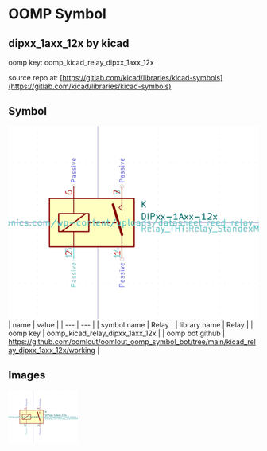 # OOMP Symbol  
## dipxx_1axx_12x  by kicad  
  
oomp key: oomp_kicad_relay_dipxx_1axx_12x  
  
source repo at: [https://gitlab.com/kicad/libraries/kicad-symbols](https://gitlab.com/kicad/libraries/kicad-symbols)  
## Symbol  
  
[![working.png](working_600.png)](working.png)  
| name | value | 
| --- | --- | 
| symbol name | Relay | 
| library name | Relay | 
| oomp key | oomp_kicad_relay_dipxx_1axx_12x | 
| oomp bot github | https://github.com/oomlout/oomlout_oomp_symbol_bot/tree/main/kicad_relay_dipxx_1axx_12x/working | 
## Images  
  
[![working.png](working_140.png)](working.png)  
